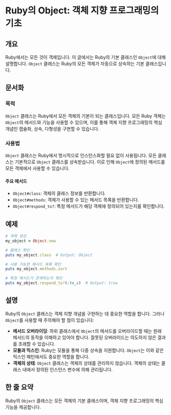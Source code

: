 <!--
Meta Description: # Ruby의 Object: 객체 지향 프로그래밍의 기초 ## 개요 Ruby에서는 모든 것이 객체입니다. 이 글에서는 Ruby의 기본 클래스인 `Object`에 대해 설명합니다. `Object` 클래스는 Ruby의 모든 객체가 자동으로 상속하는 기본 클래스입니다. ##...
Meta Keywords: object, 클래스는, 객체의, ruby의, 사용할
-->

# Ruby의 Object: 객체 지향 프로그래밍의 기초

## 개요
Ruby에서는 모든 것이 객체입니다. 이 글에서는 Ruby의 기본 클래스인 `Object`에 대해 설명합니다. `Object` 클래스는 Ruby의 모든 객체가 자동으로 상속하는 기본 클래스입니다.

## 문서화

### 목적
`Object` 클래스는 Ruby에서 모든 객체의 기본이 되는 클래스입니다. 모든 Ruby 객체는 `Object`의 메서드와 기능을 사용할 수 있으며, 이를 통해 객체 지향 프로그래밍의 핵심 개념인 캡슐화, 상속, 다형성을 구현할 수 있습니다.

### 사용법
`Object` 클래스는 Ruby에서 명시적으로 인스턴스화할 필요 없이 사용됩니다. 모든 클래스는 기본적으로 `Object` 클래스를 상속받습니다. 이로 인해 `Object`에 정의된 메서드를 모든 객체에서 사용할 수 있습니다.

#### 주요 메서드
- `Object#class`: 객체의 클래스 정보를 반환합니다.
- `Object#methods`: 객체가 사용할 수 있는 메서드 목록을 반환합니다.
- `Object#respond_to?`: 특정 메서드가 해당 객체에 정의되어 있는지를 확인합니다.

## 예제

```ruby
# 객체 생성
my_object = Object.new

# 클래스 확인
puts my_object.class  # Output: Object

# 사용 가능한 메서드 목록 확인
puts my_object.methods.sort

# 특정 메서드가 존재하는지 확인
puts my_object.respond_to?(:to_s)  # Output: true
```

## 설명
Ruby의 `Object` 클래스는 객체 지향 개념을 구현하는 데 중요한 역할을 합니다. 그러나 `Object`를 사용할 때 주의해야 할 점이 있습니다:

- **메서드 오버라이딩**: 하위 클래스에서 `Object`의 메서드를 오버라이드할 때는 원래 메서드의 동작을 이해하고 있어야 합니다. 잘못된 오버라이드는 의도하지 않은 결과를 초래할 수 있습니다.
- **모듈과 믹스인**: Ruby는 모듈을 통해 다중 상속을 지원합니다. `Object`는 이와 같은 믹스인 패턴에서도 중요한 역할을 합니다.
- **객체의 상태**: `Object` 클래스는 객체의 상태를 관리하지 않습니다. 객체의 상태는 클래스 내에서 정의된 인스턴스 변수에 의해 관리됩니다.

## 한 줄 요약
Ruby의 `Object` 클래스는 모든 객체의 기본 클래스이며, 객체 지향 프로그래밍의 핵심 기능을 제공합니다.